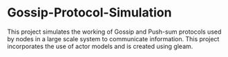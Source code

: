 # Gossip-Protocol-Simulation
This project simulates the working of Gossip and Push-sum protocols used by nodes in a large scale system to communicate information. This project incorporates the use of actor models and is created using gleam.
